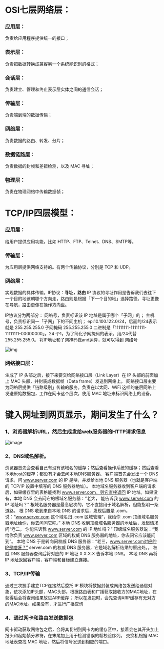 # **OSI七层网络层：**

### 应用层：

负责给应用程序提供统一的接口；

### 表示层：

负责把数据转换成兼容另一个系统能识别的格式；

### 会话层：

负责建立、管理和终止表示层实体之间的通信会话；

### 传输层：

负责端到端的数据传输；

### 网络层：

负责数据的路由、转发、分片；

### 数据链路层：

负责数据的封帧和差错检测，以及 MAC 寻址；

### 物理层：

负责在物理网络中传输数据帧；

# **TCP/IP四层模型：**

### 应用层：

给用户提供应用功能，比如 HTTP、FTP、Telnet、DNS、SMTP等。

### 传输层：

为应用层提供网络支持的。有两个传输协议，分别是 TCP 和 UDP。

### 网络层：

实现数据的具体传输。IP协议：**寻址，路由**
IP 协议的寻址作用是告诉我们去往下一个目的地该朝哪个方向走，路由则是根据「下一个目的地」选择路径。寻址更像在导航，路由更像在操作方向盘。

IP协议分为两部分：
网络号，负责标识该 IP 地址是属于哪个「子网」的；
主机号，负责标识同一「子网」下的不同主机；
ep:10.100.122.0/24，后面的/24表示就是 255.255.255.0 子网掩码
255.255.255.0 二进制是「11111111-11111111-11111111-00000000」，24 个1，为了简化子网掩码的表示，用/24代替255.255.255.0。
将IP地址和子网掩码做and运算，就可以得到 网络号

![img](https://img2022.cnblogs.com/blog/2411751/202210/2411751-20221016140241180-639439635.png)

### 网络接口层：

生成了 IP 头部之后，接下来要交给网络接口层（Link Layer）在 IP 头部的前面加上 MAC 头部，并封装成数据帧（Data frame）发送到网络上。
网络接口层主要为网络层提供「链路级别」传输的服务，负责在以太网、WiFi 这样的底层网络上发送原始数据包，工作在网卡这个层次，使用 MAC 地址来标识网络上的设备。

# **键入网址到网页显示，期间发生了什么？**

### 1、浏览器解析URL，然后生成发给web服务器的HTTP请求信息

![image](https://img2022.cnblogs.com/blog/2411751/202210/2411751-20221016142306430-424464538.png)

### 2、DNS域名解析。

浏览器首先会查看自己有没有该域名的缓存；然后查看操作系统的缓存；然后查看本地host的缓存；都没有才会去问本地DNS服务器。
客户端首先会发出一个 DNS 请求，问 www.server.com 的 IP 是啥，并发给本地 DNS 服务器（也就是客户端的 TCP/IP 设置中填写的 DNS 服务器地址）。
本地域名服务器收到客户端的请求后，如果缓存里的表格能找到 www.server.com，则它直接返回 IP 地址。如果没有，本地 DNS 会去问它的根域名服务器：“老大， 能告诉我 www.server.com 的 IP 地址吗？” 根域名服务器是最高层次的，它不直接用于域名解析，但能指明一条道路。
根 DNS 收到来自本地 DNS 的请求后，发现后置是 .com，说：“www.server.com 这个域名归 .com 区域管理”，我给你 .com 顶级域名服务器地址给你，你去问问它吧。”
本地 DNS 收到顶级域名服务器的地址后，发起请求问“老二， 你能告诉我 www.server.com 的 IP 地址吗？”
顶级域名服务器说：“我给你负责 www.server.com 区域的权威 DNS 服务器的地址，你去问它应该能问到”。
本地 DNS 于是转向问权威 DNS 服务器：“老三，www.server.com对应的IP是啥呀？” server.com 的权威 DNS 服务器，它是域名解析结果的原出处。。
权威 DNS 服务器查询后将对应的 IP 地址 X.X.X.X 告诉本地 DNS。
本地 DNS 再将 IP 地址返回客户端，客户端和目标建立连接。

### **3、TCP/IP传输**

通过三次握手建立TCP连接然后委托 IP 模块将数据封装成网络包发送给通信对象，依次添加IP头部，MAC头部，根据路由表和广播获取接收方的MAC地址，在获得后会将查询结果放进ARP缓存；
所以在发包时，会先查询ARP缓存有无对方的MAC地址。如果没有，才进行广播查询

### **4、通过网卡和路由发送数据包**

网卡驱动获取网络包之后，会将其复制到网卡内的缓存区中，接着会在其开头加上报头和起始帧分界符，在末尾加上用于检测错误的帧校验序列。
交换机根据 MAC 地址表查找 MAC 地址，然后将信号发送到相应的端口。